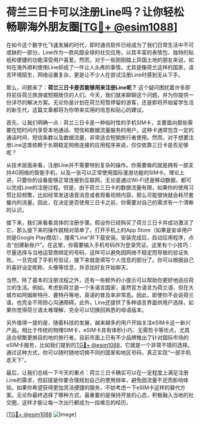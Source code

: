 # 荷兰三日卡可以注册Line吗？让你轻松畅聊海外朋友圈[[TG💪+ @esim1088](https://t.me/s/esim1088)]

在如今这个数字化飞速发展的时代，即时通讯软件已经成为了我们日常生活中不可或缺的一部分。Line作为一款风靡全球的社交应用，以其丰富的表情包、独特的贴纸和便捷的功能深受用户喜爱。然而，对于一些刚刚踏上异国土地的朋友来说，如何在海外顺利使用Line却成了一件让人头疼的事情。尤其是像荷兰这样的国家，语言环境陌生，网络设置复杂，更是让不少人在尝试注册Line时感到无从下手。

那么，问题来了：**荷兰三日卡是否能够用来注册Line呢？** 这个疑问困扰着许多即将前往荷兰旅游或短期居住的人们。今天，我们就来聊聊这个问题，并为你提供一份详尽的解决方案。无论你是计划在荷兰短暂停留的游客，还是即将开始留学生活的新生代，这篇文章都将为你带来实用的信息和贴心的建议。

首先，让我们明确一点：荷兰三日卡是一种临时性的手机SIM卡，主要面向那些需要在短时间内享受本地通话、短信和数据流量服务的用户。这种卡通常包含一定的通话时间、短信条数以及数据流量，非常适合短期旅行者使用。然而，对于想要注册Line这类依赖于长期稳定网络连接的应用程序来说，仅仅依靠三日卡是否足够呢？

从技术层面来看，注册Line并不需要特别复杂的操作。你需要做的就是拥有一部支持4G网络的智能手机，以及一张可以正常使用国际漫游功能的SIM卡。理论上讲，只要你的设备能够正常连接到互联网，无论是通过Wi-Fi还是移动数据，都可以完成Line的注册过程。但是，由于荷兰三日卡的数据流量有限，如果你的使用习惯比较频繁，比如经常发送语音消息或者观看视频内容，那么可能很快就会耗尽套餐内的流量。因此，在决定是否使用三日卡之前，你需要对自己的需求有一个清晰的认识。

接下来，我们来看看具体的注册步骤。假设你已经购买了荷兰三日卡并成功激活了它，那么接下来的操作就相对简单了。打开手机上的App Store（如果是安卓用户则是Google Play商店），搜索“Line”并下载安装。安装完成后，启动应用程序，点击“创建新账户”。在这里，你需要输入手机号码作为登录凭证。这里有个小技巧：尽量选择与当地运营商绑定的号码，这样可以避免因网络不稳定而导致的验证失败。一旦完成了手机号验证，接下来就是填写个人信息的部分了。你可以根据自己的喜好设定昵称、头像等信息，并添加好友开始聊天。

当然，除了基本的注册流程之外，还有一些额外的小提示可以帮助你更好地适应荷兰的生活。例如，考虑到荷兰是一个多语言国家，虽然官方语言为荷兰语，但在大城市如阿姆斯特丹、鹿特丹等地，英语的普及率非常高。因此，即使你不会说荷兰语，也完全不用担心沟通障碍。此外，Line还提供了多种语言界面供用户选择，如果你觉得荷兰语太难理解，完全可以切换回熟悉的母语版本。

另外值得一提的是，随着科技的发展，越来越多的用户开始关注eSIM卡这一新兴产品。相比于传统的物理SIM卡，eSIM卡具有体积小巧、无需剪卡等优点，尤其适合频繁更换目的地的旅行者。目前市面上已有不少品牌推出了针对国际市场的eSIM卡服务，比如我们提到的[TG💪+ @esim1088](https://t.me/s/esim1088)，它就是一个非常不错的选择。通过这种方式，你可以随时随地切换不同的国家和地区号码，真正实现“一部手机走天下”。

最后，让我们总结一下今天的重点：荷兰三日卡确实可以在一定程度上满足注册Line的需求，但前提是你要合理规划自己的使用频率，避免因流量不足而影响体验。如果你希望获得更加灵活便捷的服务，不妨考虑一下eSIM卡这样的替代方案。无论你最终选择了哪种方式，最重要的是保持开放的心态，积极融入当地的社交圈，这样才能让每一次出行都成为一段难忘的经历。

[[TG💪+ @esim1088](https://t.me/s/esim1088) ![Image](https://i.postimg.cc/4NQfJmqS/Snipaste-2025-05-13-00-14-12.png)]